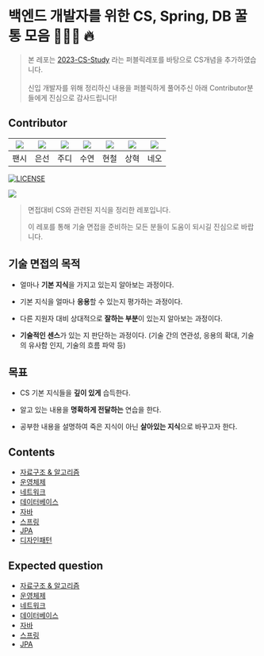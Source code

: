 # 백엔드 개발자를 위한 CS, Spring, DB 꿀통 모음 👨🏻‍💻 🔥

> 본 레포는 [2023-CS-Study](https://github.com/devSquad-study/2023-CS-Study) 라는 퍼블릭레포를 바탕으로 CS개념을 추가하였습니다.
><br><br> 신입 개발자를 위해 정리하신 내용을 퍼블릭하게 풀어주신 아래 Contributor분들에게 진심으로 감사드립니다!

## Contributor

|[![](https://github.com/devFancy.png?width=200px)](https://github.com/devFancy)|[![](https://github.com/baekeunsun.png?width=200px)](https://github.com/baekeunsun) |[![](https://github.com/ParkJungYoon.png?width=200px)](https://github.com/ParkJungYoon) | [![](https://github.com/namtndus.png?width=200px)](https://github.com/namtndus)|[![](https://github.com/BHC-Chicken.png?width=200px)](https://github.com/BHC-Chicken)|[![](https://github.com/sanghyuk2.png?width=200px)](https://github.com/sanghyuk2) |[![](https://github.com/jthugg.png?width=200px)](https://github.com/jthugg)|
|:---:|:---:|:---:|:---:|:---:|:---:|:---:|
| 팬시 | 은선 | 주디 | 수연 | 현철 | 상혁 | 네오 |

[![LICENSE](https://img.shields.io/dub/l/vibe-d.svg?style=flat-square)](https://github.com/devSquad-study/2023-CS-Study/blob/main/LICENSE.md/)

![](/etc/image/developer_interview.jpeg)



> 면접대비 CS와 관련된 지식을 정리한 레포입니다.
>
> 이 레포를 통해 기술 면접을 준비하는 모든 분들이 도움이 되시길 진심으로 바랍니다.

## 기술 면접의 목적

*   얼마나 **기본 지식**을 가지고 있는지 알아보는 과정이다.

*   기본 지식을 얼마나 **응용**할 수 있는지 평가하는 과정이다.

*   다른 지원자 대비 상대적으로 **잘하는 부분**이 있는지 알아보는 과정이다.

*   **기술적인 센스**가 있는 지 판단하는 과정이다. (기술 간의 연관성, 응용의 확대, 기술의 유사함 인지, 기술의 흐름 파악 등)

## 목표

* CS 기본 지식들을 **깊이 있게** 습득한다.

* 알고 있는 내용을 **명확하게 전달하는** 연습을 한다.

* 공부한 내용을 설명하여 죽은 지식이 아닌 **살아있는 지식**으로 바꾸고자 한다.

## Contents

* [자료구조 & 알고리즘](https://github.com/jhy0285/CS-ALL-IN-ONE/tree/main/Algorithm/README.md)
* [운영체제](https://github.com/jhy0285/CS-ALL-IN-ONE/tree/main/OS/README.md)
* [네트워크](https://github.com/jhy0285/CS-ALL-IN-ONE/tree/main/Network/README.md)
* [데이터베이스](https://github.com/jhy0285/CS-ALL-IN-ONE/tree/main/DB/README.md)
* [자바](https://github.com/jhy0285/CS-ALL-IN-ONE/tree/main/java/README.md)
* [스프링](https://github.com/jhy0285/CS-ALL-IN-ONE/tree/main/Spring/README.md)
* [JPA](https://github.com/jhy0285/CS-ALL-IN-ONE/tree/main/JPA/README.md)
* [디자인패턴](https://github.com/jhy0285/CS-ALL-IN-ONE/tree/main/Design/README.md)

## Expected question

* [자료구조 & 알고리즘](https://github.com/devSquad-study/2023-CS-Study/blob/main/Interview/algorithm_expected_question.md)
* [운영체제](https://github.com/devSquad-study/2023-CS-Study/blob/main/Interview/os_expected_question.md)
* [네트워크](https://github.com/devSquad-study/2023-CS-Study/blob/main/Interview/network_expected_question.md)
* [데이터베이스](https://github.com/devSquad-study/2023-CS-Study/blob/main/Interview/db_expected_question.md)
* [자바](https://github.com/devSquad-study/2023-CS-Study/blob/main/Interview/java_expected_question.md)
* [스프링](https://github.com/devSquad-study/2023-CS-Study/blob/main/Interview/spring_expected_question.md)
* [JPA](https://github.com/devSquad-study/2023-CS-Study/blob/main/Interview/jpa_expected_question.md)


